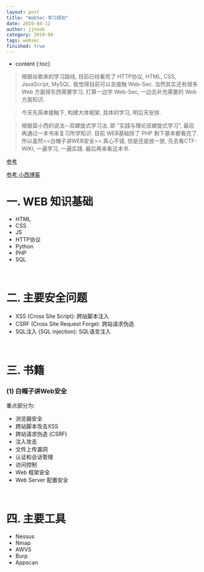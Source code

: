 ```yaml
---
layout: post
title: "WebSec-学习规划"
date: 2019-04-12
author: jjnoob
category: 2019-04
tags: websec
finished: true
---
```


* content
{:toc}

> 根据谷歌来的学习路线, 目前已经看完了 HTTP协议, HTML, CSS, JavaScript, MySQL. 我觉得目前可以去接触 Web-Sec. 当然其实还有很多 Web 方面得东西需要学习, 打算一边学 Web-Sec, 一边去补充需要的 Web 方面知识.


> 今天先简单接触下, 构建大体框架, 具体的学习, 明后天安排.


> 根据莫小西的说法--双螺旋式学习法. 即 "实践与理论双螺旋式学习", 最后再通过一本书来复习所学知识. 目前 WEB基础除了 PHP 剩下基本都看完了. 所以虽然<<白帽子讲WEB安全>> 真心不错, 但是还是放一放, 先去看CTF-WIKI, 一遍学习, 一遍实践. 最后再来看这本书.



[参考](https://alanli7991.github.io/2016/03/02/Web%E5%AE%89%E5%85%A8%E7%9F%A5%E8%AF%86%E5%AD%A6%E4%B9%A0%E5%92%8C%E6%80%BB%E7%BB%93/)

[参考 小西博客](http://momomoxiaoxi.com/2016/10/22/Websecurity/)

# 一. WEB 知识基础
* HTML
* CSS
* JS
* HTTP协议
* Python
* PHP
* SQL

<br />

# 二. 主要安全问题
* XSS (Cross Site Script): 跨站脚本注入
* CSRF (Cross Site Request Forge): 跨站请求伪造
* SQL注入 (SQL injection): SQL语言注入

<br />

# 三. 书籍

### (1) 白帽子讲Web安全
重点部分为:
* 浏览器安全 
* 跨站脚本攻击XSS
* 跨站请求伪造 (CSRF)
* 注入攻击
* 文件上传漏洞
* 认证和会话管理
* 访问控制
* Web 框架安全
* Web Server 配置安全

<br />



# 四. 主要工具
* Nessus
* Nmap
* AWVS
* Burp
* Appscan


